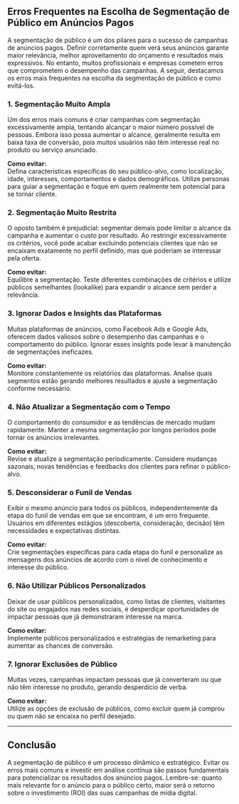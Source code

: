 ## Erros Frequentes na Escolha de Segmentação de Público em Anúncios Pagos

A segmentação de público é um dos pilares para o sucesso de campanhas de anúncios pagos. Definir corretamente quem verá seus anúncios garante maior relevância, melhor aproveitamento do orçamento e resultados mais expressivos. No entanto, muitos profissionais e empresas cometem erros que comprometem o desempenho das campanhas. A seguir, destacamos os erros mais frequentes na escolha da segmentação de público e como evitá-los.

### 1. **Segmentação Muito Ampla**

Um dos erros mais comuns é criar campanhas com segmentação excessivamente ampla, tentando alcançar o maior número possível de pessoas. Embora isso possa aumentar o alcance, geralmente resulta em baixa taxa de conversão, pois muitos usuários não têm interesse real no produto ou serviço anunciado.

**Como evitar:**  
Defina características específicas do seu público-alvo, como localização, idade, interesses, comportamentos e dados demográficos. Utilize personas para guiar a segmentação e foque em quem realmente tem potencial para se tornar cliente.

### 2. **Segmentação Muito Restrita**

O oposto também é prejudicial: segmentar demais pode limitar o alcance da campanha e aumentar o custo por resultado. Ao restringir excessivamente os critérios, você pode acabar excluindo potenciais clientes que não se encaixam exatamente no perfil definido, mas que poderiam se interessar pela oferta.

**Como evitar:**  
Equilibre a segmentação. Teste diferentes combinações de critérios e utilize públicos semelhantes (lookalike) para expandir o alcance sem perder a relevância.

### 3. **Ignorar Dados e Insights das Plataformas**

Muitas plataformas de anúncios, como Facebook Ads e Google Ads, oferecem dados valiosos sobre o desempenho das campanhas e o comportamento do público. Ignorar esses insights pode levar à manutenção de segmentações ineficazes.

**Como evitar:**  
Monitore constantemente os relatórios das plataformas. Analise quais segmentos estão gerando melhores resultados e ajuste a segmentação conforme necessário.

### 4. **Não Atualizar a Segmentação com o Tempo**

O comportamento do consumidor e as tendências de mercado mudam rapidamente. Manter a mesma segmentação por longos períodos pode tornar os anúncios irrelevantes.

**Como evitar:**  
Revise e atualize a segmentação periodicamente. Considere mudanças sazonais, novas tendências e feedbacks dos clientes para refinar o público-alvo.

### 5. **Desconsiderar o Funil de Vendas**

Exibir o mesmo anúncio para todos os públicos, independentemente da etapa do funil de vendas em que se encontram, é um erro frequente. Usuários em diferentes estágios (descoberta, consideração, decisão) têm necessidades e expectativas distintas.

**Como evitar:**  
Crie segmentações específicas para cada etapa do funil e personalize as mensagens dos anúncios de acordo com o nível de conhecimento e interesse do público.

### 6. **Não Utilizar Públicos Personalizados**

Deixar de usar públicos personalizados, como listas de clientes, visitantes do site ou engajados nas redes sociais, é desperdiçar oportunidades de impactar pessoas que já demonstraram interesse na marca.

**Como evitar:**  
Implemente públicos personalizados e estratégias de remarketing para aumentar as chances de conversão.

### 7. **Ignorar Exclusões de Público**

Muitas vezes, campanhas impactam pessoas que já converteram ou que não têm interesse no produto, gerando desperdício de verba.

**Como evitar:**  
Utilize as opções de exclusão de públicos, como excluir quem já comprou ou quem não se encaixa no perfil desejado.

---

## **Conclusão**

A segmentação de público é um processo dinâmico e estratégico. Evitar os erros mais comuns e investir em análise contínua são passos fundamentais para potencializar os resultados dos anúncios pagos. Lembre-se: quanto mais relevante for o anúncio para o público certo, maior será o retorno sobre o investimento (ROI) das suas campanhas de mídia digital.